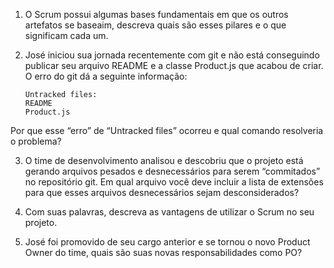 1. O Scrum possui algumas bases fundamentais em que os outros artefatos se
baseaim, descreva quais são esses pilares e o que significam cada um.

2. José iniciou sua jornada recentemente com git e não está conseguindo publicar seu
arquivo README e a classe Product.js que acabou de criar. O erro do git dá a
seguinte informação:

    `Untracked files:`
     <br>
    `README`
      <br>
      `Product.js`
 
 
Por que esse “erro” de “Untracked files” ocorreu e qual comando resolveria o
problema?

3. O time de desenvolvimento analisou e descobriu que o projeto está gerando
arquivos pesados e desnecessários para serem “commitados” no repositório git. Em
qual arquivo você deve incluir a lista de extensões para que esses arquivos
desnecessários sejam desconsiderados?

4. Com suas palavras, descreva as vantagens de utilizar o Scrum no seu projeto.
5. José foi promovido de seu cargo anterior e se tornou o novo Product Owner do time,
quais são suas novas responsabilidades como PO? 
